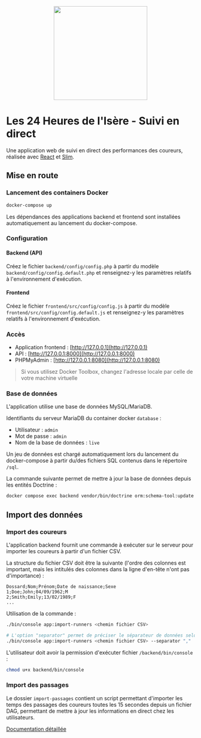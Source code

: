 <div align="center">
    <img src="https://www.24hisere.fr/data/images/logo/24hisere.svg" height="250">
</div>

# Les 24 Heures de l'Isère - Suivi en direct

Une application web de suivi en direct des performances des coureurs, réalisée avec [React](https://reactjs.org/) et [Slim](https://www.slimframework.com/).

## Mise en route

### Lancement des containers Docker

```bash
docker-compose up
```

Les dépendances des applications backend et frontend sont installées automatiquement au lancement du docker-compose.

### Configuration

#### Backend (API)

Créez le fichier `backend/config/config.php` à partir du modèle `backend/config/config.default.php` et renseignez-y les paramètres relatifs à l'environnement d'exécution.

#### Frontend

Créez le fichier `frontend/src/config/config.js` à partir du modèle `frontend/src/config/config.default.js` et renseignez-y les paramètres relatifs à l'environnement d'exécution.

### Accès

- Application frontend : [http://127.0.0.1](http://127.0.0.1)
- API : [http://127.0.0.1:8000](http://127.0.0.1:8000)
- PHPMyAdmin : [http://127.0.0.1:8080](http://127.0.0.1:8080)

> Si vous utilisez Docker Toolbox, changez l'adresse locale par celle de votre machine virtuelle

### Base de données

L'application utilise une base de données MySQL/MariaDB.

Identifiants du serveur MariaDB du container docker `database` :
- Utilisateur : `admin`
- Mot de passe : `admin`
- Nom de la base de données : `live`

Un jeu de données est chargé automatiquement lors du lancement du docker-compose à partir du/des fichiers SQL contenus dans le répertoire `/sql`.

La commande suivante permet de mettre à jour la base de données depuis les entités Doctrine :

```sh
docker compose exec backend vendor/bin/doctrine orm:schema-tool:update --dump-sql --force
```

## Import des données

### Import des coureurs

L'application backend fournit une commande à exécuter sur le serveur pour importer les coureurs à partir d'un fichier CSV.

La structure du fichier CSV doit être la suivante (l'ordre des colonnes est important, mais les intitulés des colonnes dans la ligne d'en-tête n'ont pas d'importance) : 

```csv
Dossard;Nom;Prénom;Date de naissance;Sexe
1;Doe;John;04/09/1962;M
2;Smith;Emily;13/02/1989;F
...
```

Utilisation de la commande : 

```sh 
./bin/console app:import-runners <chemin fichier CSV>

# L'option "separator" permet de préciser le séparateur de données selon le format du fichier CSV
./bin/console app:import-runners <chemin fichier CSV> --separator ","
```

L'utilisateur doit avoir la permission d'exécuter fichier `/backend/bin/console` : 

```sh
chmod u+x backend/bin/console
```

### Import des passages

Le dossier `import-passages` contient un script permettant d'importer les temps des passages des coureurs toutes les 15 secondes depuis un fichier DAG, permettant de mettre à jour les informations en direct chez les utilisateurs.

[Documentation détaillée](import-passages/README.md)
